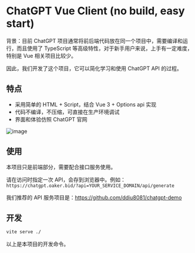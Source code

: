 # ChatGPT Vue Client (no build, easy start)

背景：目前 ChatGPT 项目通常将前后端代码放在同一个项目中，需要编译和运行，而且使用了 TypeScript 等高级特性，对于新手用户来说，上手有一定难度，特别是 Vue 相关项目比较少。

因此，我们开发了这个项目，它可以简化学习和使用 ChatGPT API 的过程。

## 特点

- 采用简单的 HTML + Script，结合 Vue 3 + Options api 实现
- 代码不编译，不压缩，可直接在生产环境调试
- 界面和体验仿照 ChatGPT 官网

![image](https://user-images.githubusercontent.com/3146103/222964346-99ea6d93-e110-42bf-a98a-dd30b5f74fa7.png)


## 使用

本项目只是前端部分，需要配合接口服务使用。

请在访问时指定一次 API，会存到浏览器中。例如：`https://chatgpt.oaker.bid/?api=YOUR_SERVICE_DOMAIN/api/generate`

我们推荐的 API 服务项目是：https://github.com/ddiu8081/chatgpt-demo

## 开发

```sh
vite serve ./
``` 

以上是本项目的开发命令。